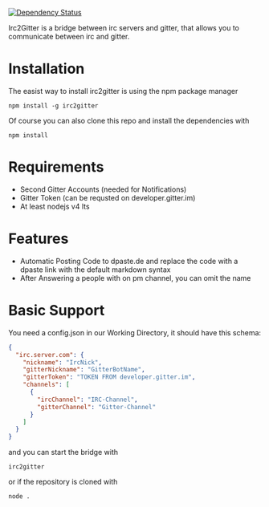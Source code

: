 [![Dependency Status](https://david-dm.org/shyim/irc2gitter.svg)](https://david-dm.org/shyim/irc2gitter)

Irc2Gitter is a bridge between irc servers and gitter, that allows you to communicate between irc and gitter.

# Installation
The easist way to install irc2gitter is using the npm package manager
```
npm install -g irc2gitter
```
Of course you can also clone this repo and install the dependencies with
```
npm install
```

# Requirements
- Second Gitter Accounts (needed for Notifications)
- Gitter Token (can be requsted on developer.gitter.im)
- At least nodejs v4 lts

# Features
- Automatic Posting Code to dpaste.de and replace the code with a dpaste link with the default markdown syntax
- After Answering a people with on pm channel, you can omit the name

# Basic Support
You need a config.json in our Working Directory, it should have this schema:
```json
{
  "irc.server.com": {
    "nickname": "IrcNick",
    "gitterNickname": "GitterBotName",
    "gitterToken": "TOKEN FROM developer.gitter.im",
    "channels": [
      {
        "ircChannel": "IRC-Channel",
        "gitterChannel": "Gitter-Channel"
      }
    ]
  }
}
```

and you can start the bridge with
```
irc2gitter
```
or if the repository is cloned with
```
node .
```
